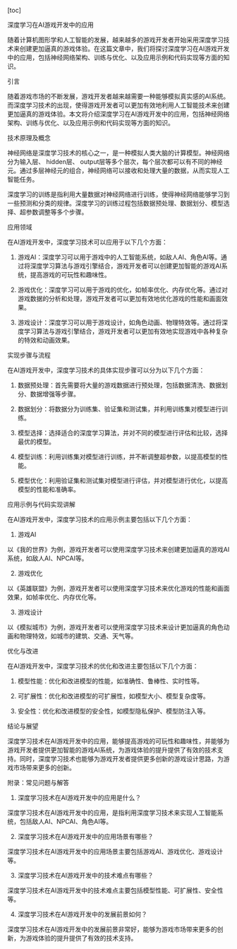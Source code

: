 
[toc]                    
                
                
深度学习在AI游戏开发中的应用

随着计算机图形学和人工智能的发展，越来越多的游戏开发者开始采用深度学习技术来创建更加逼真的游戏体验。在这篇文章中，我们将探讨深度学习在AI游戏开发中的应用，包括神经网络架构、训练与优化、以及应用示例和代码实现等方面的知识。

引言

随着游戏市场的不断发展，游戏开发者越来越需要一种能够模拟真实感的AI系统。而深度学习技术的出现，使得游戏开发者可以更加有效地利用人工智能技术来创建更加逼真的游戏体验。本文将介绍深度学习在AI游戏开发中的应用，包括神经网络架构、训练与优化、以及应用示例和代码实现等方面的知识。

技术原理及概念

神经网络是深度学习技术的核心之一，是一种模拟人类大脑的计算模型。神经网络分为输入层、 hidden层、 output层等多个层次，每个层次都可以有不同的神经元。通过多层神经元的组合，神经网络可以接收和处理大量的数据，从而实现人工智能任务。

深度学习的训练是指利用大量数据对神经网络进行训练，使得神经网络能够学习到一些预测和分类的规律。深度学习的训练过程包括数据预处理、数据划分、模型选择、超参数调整等多个步骤。

应用领域

在AI游戏开发中，深度学习技术可以应用于以下几个方面：

1. 游戏AI：深度学习可以用于游戏中的人工智能系统，如敌人AI、角色AI等。通过将深度学习算法与游戏引擎结合，游戏开发者可以创建更加智能的游戏AI系统，提高游戏的可玩性和趣味性。

2. 游戏优化：深度学习可以用于游戏的优化，如帧率优化、内存优化等。通过对游戏数据的分析和处理，游戏开发者可以更加有效地优化游戏的性能和画面效果。

3. 游戏设计：深度学习可以用于游戏设计，如角色动画、物理特效等。通过将深度学习算法与游戏引擎结合，游戏开发者可以更加有效地实现游戏中各种复杂的特效和动画效果。

实现步骤与流程

在AI游戏开发中，深度学习技术的具体实现步骤可以分为以下几个方面：

1. 数据预处理：首先需要将大量的游戏数据进行预处理，包括数据清洗、数据划分、数据增强等步骤。

2. 数据划分：将数据分为训练集、验证集和测试集，并利用训练集对模型进行训练。

3. 模型选择：选择适合的深度学习算法，并对不同的模型进行评估和比较，选择最优的模型。

4. 模型训练：利用训练集对模型进行训练，并不断调整超参数，以提高模型的性能。

5. 模型优化：利用验证集和测试集对模型进行评估，并对模型进行优化，以提高模型的性能和准确率。

应用示例与代码实现讲解

在AI游戏开发中，深度学习技术的应用示例主要包括以下几个方面：

1. 游戏AI

以《我的世界》为例，游戏开发者可以使用深度学习技术来创建更加逼真的游戏AI系统，如敌人AI、NPCAI等。

2. 游戏优化

以《英雄联盟》为例，游戏开发者可以使用深度学习技术来优化游戏的性能和画面效果，如帧率优化、内存优化等。

3. 游戏设计

以《模拟城市》为例，游戏开发者可以使用深度学习技术来设计更加逼真的角色动画和物理特效，如城市的建筑、交通、天气等。

优化与改进

在AI游戏开发中，深度学习技术的优化和改进主要包括以下几个方面：

1. 模型性能：优化和改进模型的性能，如准确性、鲁棒性、实时性等。

2. 可扩展性：优化和改进模型的可扩展性，如模型大小、模型复杂度等。

3. 安全性：优化和改进模型的安全性，如模型隐私保护、模型防注入等。

结论与展望

深度学习技术在AI游戏开发中的应用，能够提高游戏的可玩性和趣味性，并能够为游戏开发者提供更加智能的游戏AI系统，为游戏体验的提升提供了有效的技术支持。同时，深度学习技术也能够为游戏开发者提供更多创新的游戏设计思路，为游戏市场带来更多的创新。

附录：常见问题与解答

1. 深度学习技术在AI游戏开发中的应用是什么？

深度学习技术在AI游戏开发中的应用，是指利用深度学习技术来实现人工智能系统，包括敌人AI、NPCAI、角色AI等。

2. 深度学习技术在AI游戏开发中的应用场景有哪些？

深度学习技术在AI游戏开发中的应用场景主要包括游戏AI、游戏优化、游戏设计等。

3. 深度学习技术在AI游戏开发中的技术难点有哪些？

深度学习技术在AI游戏开发中的技术难点主要包括模型性能、可扩展性、安全性等。

4. 深度学习技术在AI游戏开发中的发展前景如何？

深度学习技术在AI游戏开发中的发展前景非常好，能够为游戏市场带来更多的创新，为游戏体验的提升提供了有效的技术支持。

